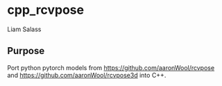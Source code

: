 # cpp_rcvpose
Liam Salass

## Purpose

Port python pytorch models from https://github.com/aaronWool/rcvpose and https://github.com/aaronWool/rcvpose3d into C++. 
